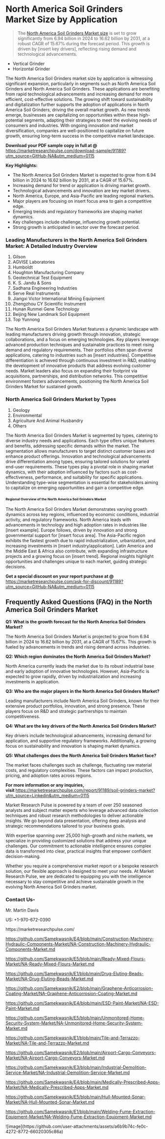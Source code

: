 <h1>North America Soil Grinders Market&nbsp;Size by Application</h1><blockquote><p>The <a href="https://marketresearchpulse.com/download-sample/91189?utm_source=GitHub-NA&amp;utm_medium=0115">North America Soil Grinders Market size</a> is set to grow significantly from 6.94 billion in 2024 to 16.62 billion by 2031, at a robust CAGR of 15.67% during the forecast period. This growth is driven by [insert key drivers], reflecting rising demand and technological advancements.</p></blockquote><ul><li>Vertical Grinder<li> Horizontal Grinder</li></ul><p>The North America Soil Grinders market size by application is witnessing significant expansion, particularly in segments such as North America Soil Grinders and North America Soil Grinders. These applications are benefiting from rapid technological advancements and increasing demand for more efficient, cost-effective solutions. The growing shift toward sustainability and digitalization further supports the adoption of applications in North America Soil Grinders, driving the overall market growth. As new trends emerge, businesses are capitalizing on opportunities within these high-potential segments, adapting their strategies to meet the evolving needs of consumers and industries. With ongoing innovation and market diversification, companies are well-positioned to capitalize on future growth, ensuring long-term success in the competitive market landscape.</p><p><strong>Download your PDF sample copy in full at @ </strong><a href="https://marketresearchpulse.com/download-sample/91189?utm_source=GitHub-NA&amp;utm_medium=0115">https://marketresearchpulse.com/download-sample/91189?utm_source=GitHub-NA&amp;utm_medium=0115</a></p><p><strong>Key Highlights: </strong></p><ul><li>The North America Soil Grinders Market is expected to grow from 6.94 billion in 2024 to 16.62 billion by 2031, at a CAGR of 15.67%.</li><li>Increasing demand for trend or application is driving market growth.</li><li>Technological advancements and innovation are key market drivers.</li><li>North America, Europe, and Asia-Pacific are leading regional markets.</li><li>Major players are focusing on insert focus area to gain a competitive edge.</li><li>Emerging trends and regulatory frameworks are shaping market dynamics.</li><li>Key challenges include challenge, influencing growth potential.</li><li>Strong growth is anticipated in sector over the forecast period.</li></ul><h3>Leading Manufacturers in the North America Soil Grinders Market: A Detailed Industry Overview</h3><ol><li>Gilson</li><li>AGVISE Laboratories</li><li>Humboldt</li><li>Houghton Manufacturing Company</li><li>Geotechnical Test Equipment</li><li>K. S. Jandu & Sons</li><li>Sadhana Engineering Industries</li><li>Serve Real Instruments</li><li>Jiangxi Victor International Mining Equipment</li><li>Zhengzhou CY Scientific Instrument</li><li>Hunan Runmei Gene Technology</li><li>Beijing New Landmark Soil Equipment</li><li>Top Yunnong</li></ol><div class="flex max-w-full flex-col flex-grow"><div class="min-h-8 text-message flex w-full flex-col items-end gap-2 whitespace-normal break-words [.text-message+&amp;]:mt-5" dir="auto" data-message-author-role="assistant" data-message-id="fd8432e4-4910-450d-b182-61b7bfb0a01f" data-message-model-slug="gpt-4o"><div class="flex w-full flex-col gap-1 empty:hidden first:pt-[3px]"><div class="markdown prose w-full break-words dark:prose-invert light"><p>The North America Soil Grinders Market features a dynamic landscape with leading manufacturers driving growth through innovation, strategic collaborations, and a focus on emerging technologies. Key players leverage advanced production techniques and sustainable practices to meet rising demand and regulatory requirements. Their portfolios often span diverse applications, catering to industries such as [insert industries]. Competitive differentiation is achieved through continuous investment in R&amp;D, enabling the development of innovative products that address evolving customer needs. Market leaders also focus on expanding their footprint via acquisitions, partnerships, and distribution networks. This competitive environment fosters advancements, positioning the North America Soil Grinders Market for sustained growth.</p></div></div></div></div><h3>North America Soil Grinders Market by Types</h3><ol><li>Geology<li> Environmental<li> Agriculture And Animal Husbandry<li> Others</li></ol><div class="flex max-w-full flex-col flex-grow"><div class="min-h-8 text-message flex w-full flex-col items-end gap-2 whitespace-normal break-words [.text-message+&amp;]:mt-5" dir="auto" data-message-author-role="assistant" data-message-id="084470be-0bb7-4664-bddf-5156b4f41249" data-message-model-slug="gpt-4o-mini"><div class="flex w-full flex-col gap-1 empty:hidden first:pt-[3px]"><div class="markdown prose w-full break-words dark:prose-invert light"><p>The North America Soil Grinders Market is segmented by types, catering to diverse industry needs and applications. Each type offers unique features and benefits, addressing specific demands within the market. The segmentation allows manufacturers to target distinct customer bases and enhance product offerings. Innovation and technological advancements drive differentiation among types, ensuring tailored solutions for varied end-user requirements. These types play a pivotal role in shaping market dynamics, with their adoption influenced by factors such as cost-effectiveness, performance, and suitability for specific applications. Understanding type-wise segmentation is essential for stakeholders aiming to capitalize on emerging opportunities and gain a competitive edge.</p></div></div></div></div><h3><span style="font-size: 11px;">Regional Overview of the North America Soil Grinders Market</span></h3><div class="flex max-w-full flex-col flex-grow"><div class="min-h-8 text-message flex w-full flex-col items-end gap-2 whitespace-normal break-words [.text-message+&amp;]:mt-5" dir="auto" data-message-author-role="assistant" data-message-id="e9038762-ce64-4e30-91c9-9bd413514231" data-message-model-slug="gpt-4o-mini"><div class="flex w-full flex-col gap-1 empty:hidden first:pt-[3px]"><div class="markdown prose w-full break-words dark:prose-invert light"><p>The North America Soil Grinders Market demonstrates varying growth dynamics across key regions, influenced by economic conditions, industrial activity, and regulatory frameworks. North America leads with advancements in technology and high adoption rates in industries like [insert example]. Europe follows, driven by innovation and strong governmental support for [insert focus area]. The Asia-Pacific region exhibits the fastest growth due to rapid industrialization, urbanization, and increasing investments in [insert industry/application]. Latin America and the Middle East &amp; Africa also contribute, with expanding infrastructure projects and a growing focus on [insert trend]. Regional insights highlight opportunities and challenges unique to each market, guiding strategic decisions.</p></div></div></div></div><p><strong>Get a special discount on your report purchase at @ </strong><a href="https://marketresearchpulse.com/ask-for-discount/91189?utm_source=GitHub-NA&amp;utm_medium=0115">https://marketresearchpulse.com/ask-for-discount/91189?utm_source=GitHub-NA&amp;utm_medium=0115</a></p><h2>Frequently Asked Questions (FAQ) in the North America Soil Grinders Market</h2><p><strong>Q1: What is the growth forecast for the North America Soil Grinders Market?</strong></p><p>The North America Soil Grinders Market is projected to grow from 6.94 billion in 2024 to 16.62 billion by 2031, at a CAGR of 15.67%. This growth is fueled by advancements in trends and rising demand across industries.</p><p><strong>Q2: Which region dominates the North America Soil Grinders Market?</strong></p><p>North America currently leads the market due to its robust industrial base and early adoption of innovative technologies. However, Asia-Pacific is expected to grow rapidly, driven by industrialization and increasing investments in application.</p><p><strong>Q3: Who are the major players in the North America Soil Grinders Market?</strong></p><p>Leading manufacturers include North America Soil Grinders, known for their extensive product portfolios, innovation, and strong presence. These players focus on R&amp;D and strategic partnerships to maintain competitiveness.</p><p><strong>Q4: What are the key drivers of the North America Soil Grinders Market?</strong></p><p>Key drivers include technological advancements, increasing demand for application, and supportive regulatory frameworks. Additionally, a growing focus on sustainability and innovation is shaping market dynamics.</p><p><strong>Q5: What challenges does the North America Soil Grinders Market face?</strong></p><p>The market faces challenges such as challenge, fluctuating raw material costs, and regulatory complexities. These factors can impact production, pricing, and adoption rates across regions.</p><p><strong>For more information or any inquiries, visit&nbsp;</strong><a href="https://marketresearchpulse.com/report/91189/soil-grinders-market?utm_source=Linkedin&utm_medium=0115">https://marketresearchpulse.com/report/91189/soil-grinders-market?utm_source=Linkedin&utm_medium=0115</a></p><p>Market Research Pulse is powered by a team of over 250 seasoned analysts and subject matter experts who leverage advanced data collection techniques and robust research methodologies to deliver actionable insights. We go beyond data presentation, offering deep analysis and strategic recommendations tailored to your business goals.</p><p>With expertise spanning over 25,000 high-growth and niche markets, we specialize in providing customized solutions that address your unique challenges. Our commitment to actionable intelligence ensures complex data is transformed into clear, practical insights that empower confident decision-making.</p><p>Whether you require a comprehensive market report or a bespoke research solution, our flexible approach is designed to meet your needs. At Market Research Pulse, we are dedicated to equipping you with the intelligence necessary to stay competitive and achieve sustainable growth in the evolving North America Soil Grinders market.</p><h3><strong>Contact Us-</strong></h3><p>Mr. Martin Davis</p><p>US: +1-970-672-0390</p><p>https://marketresearchpulse.com/</p><p><a href="https://github.com/Samekwasnik/E4/blob/main/Construction-Machinery-Hydraulic-Components-Market/NA-Construction-Machinery-Hydraulic-Components-Market.md">https://github.com/Samekwasnik/E4/blob/main/Construction-Machinery-Hydraulic-Components-Market/NA-Construction-Machinery-Hydraulic-Components-Market.md</a></p><p><a href="https://github.com/Samekwasnik/E5/blob/main/Ready-Mixed-Flours-Market/NA-Ready-Mixed-Flours-Market.md">https://github.com/Samekwasnik/E5/blob/main/Ready-Mixed-Flours-Market/NA-Ready-Mixed-Flours-Market.md</a></p><p><a href="https://github.com/Samekwasnik/E1/blob/main/Drug-Eluting-Beads-Market/NA-Drug-Eluting-Beads-Market.md">https://github.com/Samekwasnik/E1/blob/main/Drug-Eluting-Beads-Market/NA-Drug-Eluting-Beads-Market.md</a></p><p><a href="https://github.com/Samekwasnik/E2/blob/main/Graphene-Anticorrosion-Coating-Market/NA-Graphene-Anticorrosion-Coating-Market.md">https://github.com/Samekwasnik/E2/blob/main/Graphene-Anticorrosion-Coating-Market/NA-Graphene-Anticorrosion-Coating-Market.md</a></p><p><a href="https://github.com/Samekwasnik/E4/blob/main/ESD-Paint-Market/NA-ESD-Paint-Market.md">https://github.com/Samekwasnik/E4/blob/main/ESD-Paint-Market/NA-ESD-Paint-Market.md</a></p><p><a href="https://github.com/Samekwasnik/E5/blob/main/Unmonitored-Home-Security-System-Market/NA-Unmonitored-Home-Security-System-Market.md">https://github.com/Samekwasnik/E5/blob/main/Unmonitored-Home-Security-System-Market/NA-Unmonitored-Home-Security-System-Market.md</a></p><p><a href="https://github.com/Samekwasnik/E1/blob/main/Tile-and-Terrazzo-Market/NA-Tile-and-Terrazzo-Market.md">https://github.com/Samekwasnik/E1/blob/main/Tile-and-Terrazzo-Market/NA-Tile-and-Terrazzo-Market.md</a></p><p><a href="https://github.com/Samekwasnik/E2/blob/main/Airport-Cargo-Conveyors-Market/NA-Airport-Cargo-Conveyors-Market.md">https://github.com/Samekwasnik/E2/blob/main/Airport-Cargo-Conveyors-Market/NA-Airport-Cargo-Conveyors-Market.md</a></p><p><a href="https://github.com/Samekwasnik/E3/blob/main/Industrial-Demolition-Service-Market/NA-Industrial-Demolition-Service-Market.md">https://github.com/Samekwasnik/E3/blob/main/Industrial-Demolition-Service-Market/NA-Industrial-Demolition-Service-Market.md</a></p><p><a href="https://github.com/Samekwasnik/E4/blob/main/Medically-Prescribed-Apps-Market/NA-Medically-Prescribed-Apps-Market.md">https://github.com/Samekwasnik/E4/blob/main/Medically-Prescribed-Apps-Market/NA-Medically-Prescribed-Apps-Market.md</a></p><p><a href="https://github.com/Samekwasnik/E5/blob/main/Hull-Mounted-Sonar-Market/NA-Hull-Mounted-Sonar-Market.md">https://github.com/Samekwasnik/E5/blob/main/Hull-Mounted-Sonar-Market/NA-Hull-Mounted-Sonar-Market.md</a></p><p><a href="https://github.com/Samekwasnik/E1/blob/main/Welding-Fume-Extraction-Equipment-Market/NA-Welding-Fume-Extraction-Equipment-Market.md">https://github.com/Samekwasnik/E1/blob/main/Welding-Fume-Extraction-Equipment-Market/NA-Welding-Fume-Extraction-Equipment-Market.md</a></p>
![image](https://github.com/user-attachments/assets/a6b9b74c-fe0c-4272-8772-66020305c86a)
